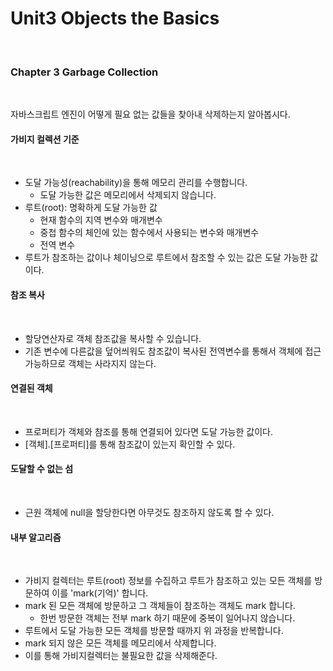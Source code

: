 # Unit3 Objects the Basics
<br>

### Chapter 3 Garbage Collection
<br>

자바스크립트 엔진이 어떻게 필요 없는 값들을 찾아내 삭제하는지 알아봅시다.

#### 가비지 컬렉션 기준
<br>

- 도달 가능성(reachability)을 통해 메모리 관리를 수행합니다.
	- 도달 가능한 값은 메모리에서 삭제되지 않습니다.
- 루트(root): 명확하게 도달 가능한 값
	- 현재 함수의 지역 변수와 매개변수
	- 중첩 함수의 체인에 있는 함수에서 사용되는 변수와 매개변수
	- 전역 변수
- 루트가 참조하는 값이나 체이닝으로 루트에서 참조할 수 있는 값은 도달 가능한 값이다.

#### 참조 복사
<br>

- 할당연산자로 객체 참조값을 복사할 수 있습니다.
- 기존 변수에 다른값을 덮어씌워도 참조값이 복사된 전역변수를 통해서 객체에 접근가능하므로 객체는 사라지지 않는다.

#### 연결된 객체
<br>

- 프로퍼티가 객체와 참조를 통해 연결되어 있다면 도달 가능한 값이다.
- [객체].[프로퍼티]를 통해 참조값이 있는지 확인할 수 있다.

#### 도달할 수 없는 섬
<br>

- 근원 객체에 null을 할당한다면 아무것도 참조하지 않도록 할 수 있다.

#### 내부 알고리즘
<br>

- 가비지 컬렉터는 루트(root) 정보를 수집하고 루트가 참조하고 있는 모든 객체를 방문하여 이를 'mark(기억)' 합니다.
- mark 된 모든 객체에 방문하고 그 객체들이 참조하는 객체도 mark 합니다.
	- 한번 방문한 객체는 전부 mark 하기 때문에 중복이 일어나지 않습니다.
- 루트에서 도달 가능한 모든 객체를 방문할 때까지 위 과정을 반복합니다.
- mark 되지 않은 모든 객체를 메모리에서 삭제합니다.
- 이를 통해 가비지컬렉터는 불필요한 값을 삭제해준다.